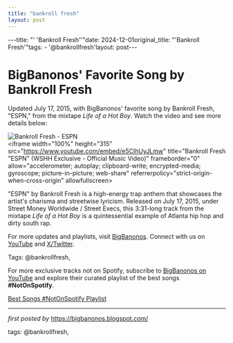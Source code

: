 ```yaml
---
title: "bankroll fresh"
layout: post
---
```

---title: "' 'Bankroll Fresh''"date: 2024-12-01original_title: "'Bankroll Fresh'"tags:  - '@bankrollfresh'layout: post---<!-- Post Title --><h1 >BigBanonos' Favorite Song by Bankroll Fresh</h1> <!-- Introductory Text --><p >Updated July 17, 2015, with BigBanonos' favorite song by Bankroll Fresh, "ESPN," from the mixtape *Life of a Hot Boy*. Watch the video and see more details below:</p> <!-- Featured Image --><div > <img src="https://i.ytimg.com/vi/fLW76aWCy0U/hq720.jpg?sqp=-oaymwE7CK4FEIIDSFryq4qpAy0IARUAAAAAGAElAADIQj0AgKJD8AEB-AH-CYACpAWKAgwIABABGEkgVyhlMA8=&rs=AOn4CLAXAc9bYmiVczTE6F3B1bmkMvupvg" alt="Bankroll Fresh - ESPN" /></div> <!-- YouTube Video Embed --><div > <iframe width="100%" height="315" src="https://www.youtube.com/embed/e5CIhUyJLmw" title="Bankroll Fresh "ESPN" (WSHH Exclusive - Official Music Video)" frameborder="0" allow="accelerometer; autoplay; clipboard-write; encrypted-media; gyroscope; picture-in-picture; web-share" referrerpolicy="strict-origin-when-cross-origin" allowfullscreen></iframe></div> <!-- Song Information --><div > <p>"ESPN" by Bankroll Fresh is a high-energy trap anthem that showcases the artist's charisma and streetwise lyricism. Released on July 17, 2015, under Street Money Worldwide / Street Execs, this 3:31-long track from the mixtape *Life of a Hot Boy* is a quintessential example of Atlanta hip hop and dirty south rap.</p></div> <!-- Footer Links --><div > <p>For more updates and playlists, visit <a href="https://bigbanonos.blogspot.com/" target="_blank">BigBanonos</a>. Connect with us on <a href="https://www.youtube.com/@BigBanonos" target="_blank">YouTube</a> and <a href="https://x.com/bigbanonos" target="_blank">X/Twitter</a>.</p></div> <!-- Tags --><p >Tags: @bankrollfresh,</p><!--Subscribe and Playlist Links--><div>    <p>For more exclusive tracks not on Spotify, subscribe to <a href="https://www.youtube.com/@BigBanonos" target="_blank">BigBanonos on YouTube</a> and explore their curated playlist of the best songs <strong>#NotOnSpotify</strong>.</p>    <p><a href="https://www.youtube.com/playlist?list=PLtuNtuTatqI0kFahUCbtbfenC_ET5O_tr" target="_blank">Best Songs #NotOnSpotify Playlist<br /></a></p></div><hr /><p><em>first posted by</em> <a href="https://bigbanonos.blogspot.com/" rel="noopener" target="_new">https://bigbanonos.blogspot.com/</a></p><p>tags: @bankrollfresh,</p>